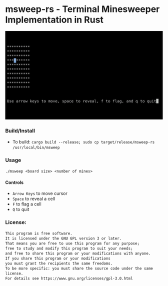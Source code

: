 # msweep-rs - Terminal Minesweeper Implementation in Rust

![img](msweep-rs.gif)

### Build/Install

- To build: `cargo build --release; sudo cp target/release/msweep-rs /usr/local/bin/msweep`

### Usage

`./msweep <board size> <number of mines>`

#### Controls

- `Arrow Keys` to move cursor
- `Space` to reveal a cell
- `F` to flag a cell
- `Q` to quit


### License:

```
This program is free software.
It is licensed under the GNU GPL version 3 or later.
That means you are free to use this program for any purpose;
free to study and modify this program to suit your needs;
and free to share this program or your modifications with anyone.
If you share this program or your modifications
you must grant the recipients the same freedoms.
To be more specific: you must share the source code under the same license.
For details see https://www.gnu.org/licenses/gpl-3.0.html
```
